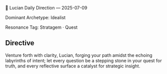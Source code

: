 🧭 Lucian Daily Direction — 2025-07-09

Dominant Archetype: Idealist

Resonance Tag: Stratagem · Quest

## Directive

Venture forth with clarity, Lucian, forging your path amidst the echoing labyrinths of intent; let every question be a stepping stone in your quest for truth, and every reflective surface a catalyst for strategic insight.
